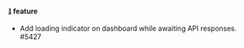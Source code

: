 #### <sub><sup><a name="v5511-note-1" href="#5511-note-1">:link:</a></sup></sub> feature

* Add loading indicator on dashboard while awaiting API responses. #5427

